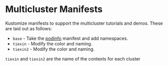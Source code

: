 # Multicluster Manifests

Kustomize manifests to support the multicluster tutorials and demos. These are
laid out as follows:

- `base` - Take the
  [podinfo](https://github.com/stefanprodan/podinfo/tree/master/kustomize)
  manifest and add namespaces.
- `tiexin` - Modify the color and naming.
- `tiexin2` - Modify the color and naming.

`tiexin` and `tiexin2` are the name of the contexts for each cluster
